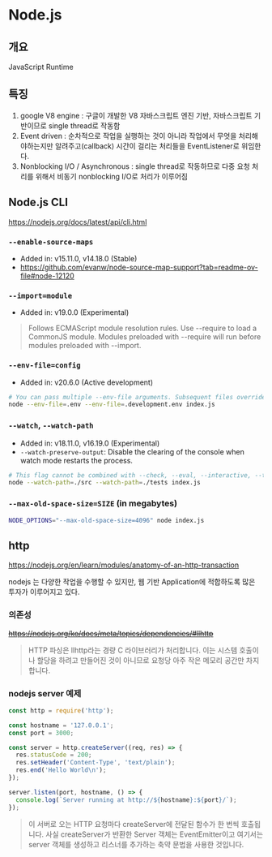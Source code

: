 # Node.js

## 개요

JavaScript Runtime

## 특징

1. google V8 engine : 구글이 개발한 V8 자바스크립트 엔진 기반, 자바스크립트 기반이므로 single thread로 작동함
2. Event driven : 순차적으로 작업을 실행하는 것이 아니라 작업에서 무엇을 처리해야하는지만 알려주고(callback) 시간이 걸리는 처리들을 EventListener로 위임한다.
3. Nonblocking I/O / Asynchronous : single thread로 작동하므로 다중 요청 처리를 위해서 비동기 nonblocking I/O로 처리가 이루어짐

## Node.js CLI

<https://nodejs.org/docs/latest/api/cli.html>

### `--enable-source-maps`

- Added in: v15.11.0, v14.18.0 (Stable)
- <https://github.com/evanw/node-source-map-support?tab=readme-ov-file#node-12120>

### `--import=module`

- Added in: v19.0.0 (Experimental)

> Follows ECMAScript module resolution rules.
> Use --require to load a CommonJS module. Modules preloaded with --require will run before modules preloaded with --import.

### `--env-file=config`

- Added in: v20.6.0 (Active development)

```bash
# You can pass multiple --env-file arguments. Subsequent files override pre-existing variables defined in previous files.
node --env-file=.env --env-file=.development.env index.js
```

### `--watch`, `--watch-path`

- Added in: v18.11.0, v16.19.0 (Experimental)
- `--watch-preserve-output`: Disable the clearing of the console when watch mode restarts the process.

```bash
# This flag cannot be combined with --check, --eval, --interactive, --test, or the REPL.
node --watch-path=./src --watch-path=./tests index.js
```

### `--max-old-space-size=SIZE` (in megabytes)

```bash
NODE_OPTIONS="--max-old-space-size=4096" node index.js
```

## http

<https://nodejs.org/en/learn/modules/anatomy-of-an-http-transaction>

nodejs 는 다양한 작업을 수행할 수 있지만, 웹 기반 Application에 적합하도록 많은 투자가 이루어지고 있다.

### 의존성

~~<https://nodejs.org/ko/docs/meta/topics/dependencies/#llhttp>~~

> HTTP 파싱은 llhttp라는 경량 C 라이브러리가 처리합니다.
> 이는 시스템 호출이나 할당을 하려고 만들어진 것이 아니므로 요청당 아주 작은 메모리 공간만 차지합니다.

### nodejs server 예제

```js
const http = require('http');

const hostname = '127.0.0.1';
const port = 3000;

const server = http.createServer((req, res) => {
  res.statusCode = 200;
  res.setHeader('Content-Type', 'text/plain');
  res.end('Hello World\n');
});

server.listen(port, hostname, () => {
  console.log(`Server running at http://${hostname}:${port}/`);
});
```

> 이 서버로 오는 HTTP 요청마다 createServer에 전달된 함수가 한 번씩 호출됩니다.
> 사실 createServer가 반환한 Server 객체는 EventEmitter이고 여기서는 server 객체를 생성하고 리스너를 추가하는 축약 문법을 사용한 것입니다.
